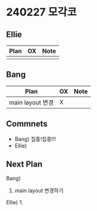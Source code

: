 # 240227 모각코

## Ellie

| Plan 	| OX 	| Note 	|
|------	|----	|------	|
|   |    |      	|


## Bang

| Plan 	| OX 	| Note 	|
|------	|----	|------	|
| main layout 변경 |  X  |      |


## Commnets

 - Bang)  집중!집중!!!
 - Ellie) 
 
## Next Plan
 Bang)
 1.  main layout 변경하기
 
 Ellie)
 1.
